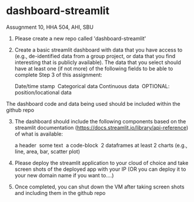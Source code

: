 # dashboard-streamlit
Assugnment 10, HHA 504, AHI, SBU


1. Please create a new repo called 'dashboard-streamlit' 

2. Create a basic streamlit dashboard with data that you have access to (e.g., de-identified data from a group project, or data that you find interesting that is publicly available). The data that you select should have at least one (if not more) of the following fields to be able to complete Step 3 of this assignment:

    Date/time stamp 
    Categorical data
    Continuous data 
    OPTIONAL: position/locational data 

The dashboard code and data being used should be included within the github repo 

3. The dashboard should include the following components based on the streamlit documentation (https://docs.streamlit.io/library/api-reference) of what is available: 

    a header 
    some text 
    a code-block 
    2 dataframes
    at least 2 charts (e.g., line, area, bar, scatter plot) 



4. Please deploy the streamlit application to your cloud of choice and take screen shots of the deployed app with your IP (OR you can deploy it to your new domain name if you want to....) 

5. Once completed, you can shut down the VM after taking screen shots and including them in the github repo
